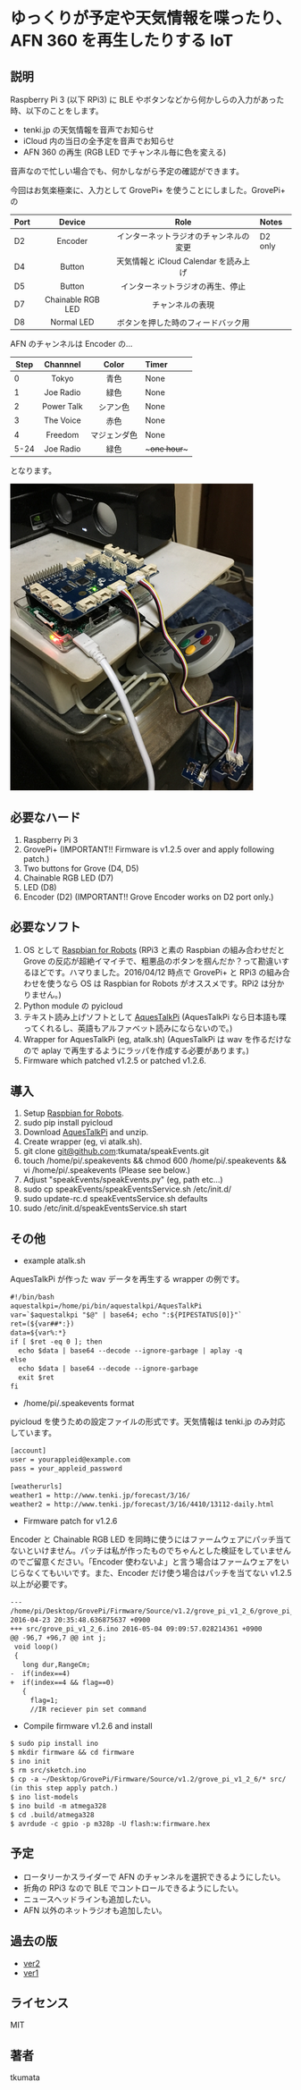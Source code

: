 # ゆっくりが予定や天気情報を喋ったり、AFN 360 を再生したりする IoT


## 説明
Raspberry Pi 3 (以下 RPi3) に BLE やボタンなどから何かしらの入力があった時、以下のことをします。

- tenki.jp の天気情報を音声でお知らせ
- iCloud 内の当日の全予定を音声でお知らせ
- AFN 360 の再生 (RGB LED でチャンネル毎に色を変える)

音声なので忙しい場合でも、何かしながら予定の確認ができます。

今回はお気楽極楽に、入力として GrovePi+ を使うことにしました。GrovePi+ の

| Port | Device            | Role                                   | Notes   |
|------|:-----------------:|:--------------------------------------:|:--------|
| D2   | Encoder           | インターネットラジオのチャンネルの変更 | D2 only | 
| D4   | Button            | 天気情報と iCloud Calendar を読み上げ  ||
| D5   | Button            | インターネットラジオの再生、停止       ||
| D7   | Chainable RGB LED | チャンネルの表現                       ||
| D8   | Normal LED        | ボタンを押した時のフィードバック用     ||

AFN のチャンネルは Encoder の...

| Step | Channnel   | Color        | Timer    |
|------|:----------:|:------------:|:---------|
| 0    | Tokyo      | 青色         | None     |
| 1    | Joe Radio  | 緑色         | None     |
| 2    | Power Talk | シアン色     | None     |
| 3    | The Voice  | 赤色         | None     |
| 4    | Freedom    | マジェンダ色 | None     |
| 5-24 | Joe Radio  | 緑色         | ~~~one hour~~~ |

となります。

[![the thing](images/IMG0047.png)](images/IMG0054.m4v)


## 必要なハード
1. Raspberry Pi 3
2. GrovePi+ (IMPORTANT!! Firmware is v1.2.5 over and apply following patch.)
3. Two buttons for Grove (D4, D5)
4. Chainable RGB LED (D7)
5. LED (D8)
6. Encoder (D2) (IMPORTANT!! Grove Encoder works on D2 port only.)


## 必要なソフト
1. OS として [Raspbian for Robots](http://www.dexterindustries.com/howto/install-raspbian-for-robots-image-on-an-sd-card/) (RPi3 と素の Raspbian の組み合わせだと Grove の反応が超絶イマイチで、粗悪品のボタンを掴んだか？って勘違いするほどです。ハマりました。2016/04/12 時点で GrovePi+ と RPi3 の組み合わせを使うなら OS は Raspbian for Robots がオススメです。RPi2 は分かりません。)
2. Python module の pyicloud
3. テキスト読み上げソフトとして [AquesTalkPi](http://www.a-quest.com/products/aquestalkpi.html) (AquesTalkPi なら日本語も喋ってくれるし、英語もアルファベット読みにならないので。)
4. Wrapper for AquesTalkPi (eg, atalk.sh) (AquesTalkPi は wav を作るだけなので aplay で再生するようにラッパを作成する必要があります。)
5. Firmware which patched v1.2.5 or patched v1.2.6.


## 導入
1. Setup [Raspbian for Robots](http://www.dexterindustries.com/howto/install-raspbian-for-robots-image-on-an-sd-card/).
2. sudo pip install pyicloud
3. Download [AquesTalkPi](http://www.a-quest.com/products/aquestalkpi.html) and unzip.
4. Create wrapper (eg, vi atalk.sh).
5. git clone git@github.com:tkumata/speakEvents.git
6. touch /home/pi/.speakevents && chmod 600 /home/pi/.speakevents && vi /home/pi/.speakevents (Please see below.)
7. Adjust "speakEvents/speakEvents.py" (eg, path etc...)
8. sudo cp speakEvents/speakEventsService.sh /etc/init.d/
9. sudo update-rc.d speakEventsService.sh defaults
10. sudo /etc/init.d/speakEventsService.sh start


## その他
* example atalk.sh

AquesTalkPi が作った wav データを再生する wrapper の例です。

```
#!/bin/bash
aquestalkpi=/home/pi/bin/aquestalkpi/AquesTalkPi
var=`$aquestalkpi "$@" | base64; echo ":${PIPESTATUS[0]}"`
ret=(${var##*:})
data=${var%:*}
if [ $ret -eq 0 ]; then
  echo $data | base64 --decode --ignore-garbage | aplay -q
else
  echo $data | base64 --decode --ignore-garbage
  exit $ret
fi
```


* /home/pi/.speakevents format

pyicloud を使うための設定ファイルの形式です。天気情報は tenki.jp のみ対応しています。

```
[account]
user = yourappleid@example.com
pass = your_appleid_password

[weatherurls]
weather1 = http://www.tenki.jp/forecast/3/16/
weather2 = http://www.tenki.jp/forecast/3/16/4410/13112-daily.html
```


* Firmware patch for v1.2.6

Encoder と Chainable RGB LED を同時に使うにはファームウェアにパッチ当てないといけません。パッチは私が作ったものでちゃんとした検証をしていませんのでご留意ください。「Encoder 使わないよ」と言う場合はファームウェアをいじらなくてもいいです。また、Encoder だけ使う場合はパッチを当てない v1.2.5 以上が必要です。

```
--- /home/pi/Desktop/GrovePi/Firmware/Source/v1.2/grove_pi_v1_2_6/grove_pi_v1_2_6.ino   2016-04-23 20:35:48.636875637 +0900
+++ src/grove_pi_v1_2_6.ino 2016-05-04 09:09:57.028214361 +0900
@@ -96,7 +96,7 @@ int j;
 void loop()
 {
   long dur,RangeCm;
-  if(index==4)
+  if(index==4 && flag==0)
   {
     flag=1;
     //IR reciever pin set command
```


* Compile firmware v1.2.6 and install

```
$ sudo pip install ino
$ mkdir firmware && cd firmware
$ ino init
$ rm src/sketch.ino
$ cp -a ~/Desktop/GrovePi/Firmware/Source/v1.2/grove_pi_v1_2_6/* src/
(in this step apply patch.)
$ ino list-models
$ ino build -m atmega328
$ cd .build/atmega328
$ avrdude -c gpio -p m328p -U flash:w:firmware.hex
```


## 予定
- ロータリーかスライダーで AFN のチャンネルを選択できるようにしたい。
- 折角の RPi3 なので BLE でコントロールできるようにしたい。
- ニュースヘッドラインも追加したい。
- AFN 以外のネットラジオも追加したい。


## 過去の版
- [ver2](https://github.com/tkumata/speakEvents/tree/ver2x)
- [ver1](https://github.com/tkumata/speakEvents/tree/ver1x)


## ライセンス
MIT


## 著者
tkumata
